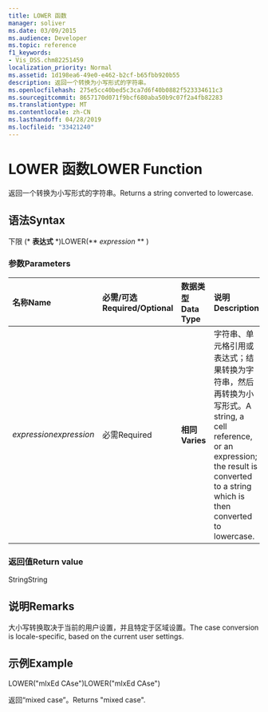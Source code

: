 ```yaml
---
title: LOWER 函数
manager: soliver
ms.date: 03/09/2015
ms.audience: Developer
ms.topic: reference
f1_keywords:
- Vis_DSS.chm82251459
localization_priority: Normal
ms.assetid: 1d198ea6-49e0-e462-b2cf-b65fbb920b55
description: 返回一个转换为小写形式的字符串。
ms.openlocfilehash: 275e5cc40bed5c3ca7d6f40b0882f523334611c3
ms.sourcegitcommit: 8657170d071f9bcf680aba50b9c07f2a4fb82283
ms.translationtype: MT
ms.contentlocale: zh-CN
ms.lasthandoff: 04/28/2019
ms.locfileid: "33421240"
---
```

# <a name="lower-function"></a><span data-ttu-id="fcec6-103">LOWER 函数</span><span class="sxs-lookup"><span data-stu-id="fcec6-103">LOWER Function</span></span>

<span data-ttu-id="fcec6-104">返回一个转换为小写形式的字符串。</span><span class="sxs-lookup"><span data-stu-id="fcec6-104">Returns a string converted to lowercase.</span></span>
  
## <a name="syntax"></a><span data-ttu-id="fcec6-105">语法</span><span class="sxs-lookup"><span data-stu-id="fcec6-105">Syntax</span></span>

<span data-ttu-id="fcec6-106">下限 (\* **表达式** \*)</span><span class="sxs-lookup"><span data-stu-id="fcec6-106">LOWER(\*\* *expression* \*\* )</span></span> 
  
### <a name="parameters"></a><span data-ttu-id="fcec6-107">参数</span><span class="sxs-lookup"><span data-stu-id="fcec6-107">Parameters</span></span>

|<span data-ttu-id="fcec6-108">**名称**</span><span class="sxs-lookup"><span data-stu-id="fcec6-108">**Name**</span></span>|<span data-ttu-id="fcec6-109">**必需/可选**</span><span class="sxs-lookup"><span data-stu-id="fcec6-109">**Required/Optional**</span></span>|<span data-ttu-id="fcec6-110">**数据类型**</span><span class="sxs-lookup"><span data-stu-id="fcec6-110">**Data Type**</span></span>|<span data-ttu-id="fcec6-111">**说明**</span><span class="sxs-lookup"><span data-stu-id="fcec6-111">**Description**</span></span>|
|:-----|:-----|:-----|:-----|
| <span data-ttu-id="fcec6-112">_expression_</span><span class="sxs-lookup"><span data-stu-id="fcec6-112">_expression_</span></span> <br/> |<span data-ttu-id="fcec6-113">必需</span><span class="sxs-lookup"><span data-stu-id="fcec6-113">Required</span></span>  <br/> |<span data-ttu-id="fcec6-114">**相同**</span><span class="sxs-lookup"><span data-stu-id="fcec6-114">**Varies**</span></span> <br/> | <span data-ttu-id="fcec6-115">字符串、单元格引用或表达式；结果转换为字符串，然后再转换为小写形式。</span><span class="sxs-lookup"><span data-stu-id="fcec6-115">A string, a cell reference, or an expression; the result is converted to a string which is then converted to lowercase.</span></span>  <br/> |
   
### <a name="return-value"></a><span data-ttu-id="fcec6-116">返回值</span><span class="sxs-lookup"><span data-stu-id="fcec6-116">Return value</span></span>

<span data-ttu-id="fcec6-117">String</span><span class="sxs-lookup"><span data-stu-id="fcec6-117">String</span></span>
  
## <a name="remarks"></a><span data-ttu-id="fcec6-118">说明</span><span class="sxs-lookup"><span data-stu-id="fcec6-118">Remarks</span></span>

<span data-ttu-id="fcec6-119">大小写转换取决于当前的用户设置，并且特定于区域设置。</span><span class="sxs-lookup"><span data-stu-id="fcec6-119">The case conversion is locale-specific, based on the current user settings.</span></span> 
  
## <a name="example"></a><span data-ttu-id="fcec6-120">示例</span><span class="sxs-lookup"><span data-stu-id="fcec6-120">Example</span></span>

<span data-ttu-id="fcec6-121">LOWER("mIxEd CAse")</span><span class="sxs-lookup"><span data-stu-id="fcec6-121">LOWER("mIxEd CAse")</span></span> 
  
<span data-ttu-id="fcec6-122">返回“mixed case”。</span><span class="sxs-lookup"><span data-stu-id="fcec6-122">Returns "mixed case".</span></span> 
  

